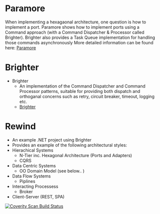 Paramore
========
When implementing a hexagaonal architecture, one question is how to implement a port.
 Paramore shows how to implement ports using a Command approach (with a Command Dispatcher & Processor called Brighter).
 Brighter also provides a Task Queue implementation for handling those commands asynchronously
 More detailed information can be found here: [Paramore](http://iancooper.github.io/Paramore/)

Brighter 
===
* Brighter  
  * An implementation of the Command Dispatcher and Command Processor patterns, suitable for providing both dispatch and orthoganal concerns such as retry, circuit breaker, timeout, logging etc.  
  * [Brighter](http://iancooper.github.io/Paramore/Brighter.html)

Rewind 
===  
* An example .NET project using Brighter
* Provides an example of the following architectural styles:
 * Hierachical Systems  
   * N-Tier inc. Hexagonal Architecture (Ports and Adapters) 
   * CQRS
 * Data Centric Systems  
   * OO Domain Model (see below..  )
 * Data Flow Systems  
   * Piplines
 * Interacting Processess  
   * Broker
 * Client-Server (REST, SPA)  


<a href="https://scan.coverity.com/projects/2900">
  <img alt="Coverity Scan Build Status"
       src="https://scan.coverity.com/projects/2900/badge.svg"/>
</a>
